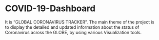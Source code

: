 # COVID-19-Dashboard
It is “GLOBAL CORONAVIRUS TRACKER”. The main theme of the project is to display the detailed and updated information about the status of Coronavirus across the GLOBE, by using  various Visualization tools.
